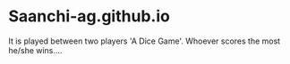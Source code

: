 # Saanchi-ag.github.io
It is played between two players 'A Dice Game'. Whoever scores the most he/she wins....
